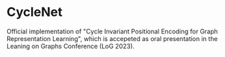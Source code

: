 # CycleNet
Official implementation of "Cycle Invariant Positional Encoding for Graph Representation Learning", which is accepeted as oral presentation in the Leaning on Graphs Conference (LoG 2023).
